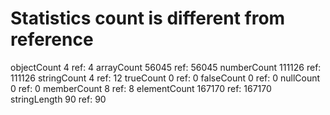 # Statistics count is different from reference

objectCount           4  ref:          4
arrayCount        56045  ref:      56045
numberCount      111126  ref:     111126
stringCount           4  ref:         12
trueCount             0  ref:          0
falseCount            0  ref:          0
nullCount             0  ref:          0
memberCount           8  ref:          8
elementCount     167170  ref:     167170
stringLength         90  ref:         90
